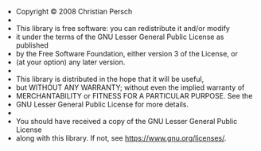 * Copyright © 2008 Christian Persch
 *
 * This library is free software: you can redistribute it and/or modify
 * it under the terms of the GNU Lesser General Public License as published
 * by the Free Software Foundation, either version 3 of the License, or
 * (at your option) any later version.
 *
 * This library is distributed in the hope that it will be useful,
 * but WITHOUT ANY WARRANTY; without even the implied warranty of
 * MERCHANTABILITY or FITNESS FOR A PARTICULAR PURPOSE.  See the
 * GNU Lesser General Public License for more details.
 *
 * You should have received a copy of the GNU Lesser General Public License
 * along with this library.  If not, see <https://www.gnu.org/licenses/>.

